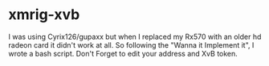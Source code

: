 # xmrig-xvb
I was using Cyrix126/gupaxx but when I replaced my Rx570 with an older hd radeon card it didn't work at all. So following the "Wanna it Implement it", I wrote a bash script. Don't Forget to edit your address and XvB token.
